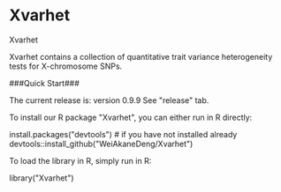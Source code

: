 # Xvarhet
Xvarhet

Xvarhet contains a collection of quantitative trait variance heterogeneity tests for X-chromosome SNPs.

###Quick Start###

The current release is: version 0.9.9 See "release" tab.

To install our R package "Xvarhet", you can either run in R directly:

install.packages("devtools") # if you have not installed already
devtools::install_github("WeiAkaneDeng/Xvarhet")

To load the library in R, simply run in R:

library("Xvarhet")

